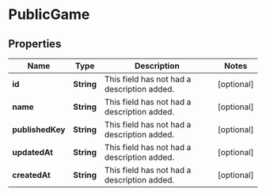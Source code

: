 

# PublicGame

## Properties

Name | Type | Description | Notes
------------ | ------------- | ------------- | -------------
**id** | **String** | This field has not had a description added. |  [optional]
**name** | **String** | This field has not had a description added. |  [optional]
**publishedKey** | **String** | This field has not had a description added. |  [optional]
**updatedAt** | **String** | This field has not had a description added. |  [optional]
**createdAt** | **String** | This field has not had a description added. |  [optional]




